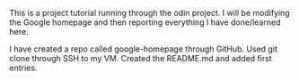 This is a project tutorial running through the odin project. I will be modifying the Google homepage and then reporting everything I have done/learned here.

I have created a repo called google-homepage through GitHub. 
Used git clone through SSH to my VM.
Created the README.md and added first entries.

